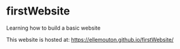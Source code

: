 # firstWebsite
Learning how to build a basic website

This website is hosted at: https://ellemouton.github.io/firstWebsite/
